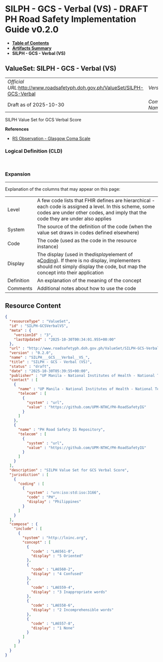 # SILPH - GCS - Verbal (VS) - DRAFT PH Road Safety Implementation Guide v0.2.0

* [**Table of Contents**](toc.md)
* [**Artifacts Summary**](artifacts.md)
* **SILPH - GCS - Verbal (VS)**

## ValueSet: SILPH - GCS - Verbal (VS) 

| | |
| :--- | :--- |
| *Official URL*:http://www.roadsafetyph.doh.gov.ph/ValueSet/SILPH-GCS-Verbal | *Version*:0.2.0 |
| Draft as of 2025-10-30 | *Computable Name*:SILPH___GCS___Verbal__VS_ |

 
SILPH Value Set for GCS Verbal Score 

 **References** 

* [RS Observation - Glasgow Coma Scale](StructureDefinition-rs-observation-gcs.md)

### Logical Definition (CLD)

 

### Expansion

-------

 Explanation of the columns that may appear on this page: 

| | |
| :--- | :--- |
| Level | A few code lists that FHIR defines are hierarchical - each code is assigned a level. In this scheme, some codes are under other codes, and imply that the code they are under also applies |
| System | The source of the definition of the code (when the value set draws in codes defined elsewhere) |
| Code | The code (used as the code in the resource instance) |
| Display | The display (used in the*display*element of a[Coding](http://hl7.org/fhir/R4/datatypes.html#Coding)). If there is no display, implementers should not simply display the code, but map the concept into their application |
| Definition | An explanation of the meaning of the concept |
| Comments | Additional notes about how to use the code |



## Resource Content

```json
{
  "resourceType" : "ValueSet",
  "id" : "SILPH-GCSVerbalVS",
  "meta" : {
    "versionId" : "3",
    "lastUpdated" : "2025-10-30T00:34:01.955+00:00"
  },
  "url" : "http://www.roadsafetyph.doh.gov.ph/ValueSet/SILPH-GCS-Verbal",
  "version" : "0.2.0",
  "name" : "SILPH___GCS___Verbal__VS_",
  "title" : "SILPH - GCS - Verbal (VS)",
  "status" : "draft",
  "date" : "2025-10-30T05:39:55+00:00",
  "publisher" : "UP Manila - National Institutes of Health - National Telehealth Center",
  "contact" : [
    {
      "name" : "UP Manila - National Institutes of Health - National Telehealth Center",
      "telecom" : [
        {
          "system" : "url",
          "value" : "https://github.com/UPM-NTHC/PH-RoadSafetyIG"
        }
      ]
    },
    {
      "name" : "PH Road Safety IG Repository",
      "telecom" : [
        {
          "system" : "url",
          "value" : "https://github.com/UPM-NTHC/PH-RoadSafetyIG"
        }
      ]
    }
  ],
  "description" : "SILPH Value Set for GCS Verbal Score",
  "jurisdiction" : [
    {
      "coding" : [
        {
          "system" : "urn:iso:std:iso:3166",
          "code" : "PH",
          "display" : "Philippines"
        }
      ]
    }
  ],
  "compose" : {
    "include" : [
      {
        "system" : "http://loinc.org",
        "concept" : [
          {
            "code" : "LA6561-0",
            "display" : "5 Oriented"
          },
          {
            "code" : "LA6560-2",
            "display" : "4 Confused"
          },
          {
            "code" : "LA6559-4",
            "display" : "3 Inappropriate words"
          },
          {
            "code" : "LA6558-6",
            "display" : "2 Incomprehensible words"
          },
          {
            "code" : "LA6557-8",
            "display" : "1 None"
          }
        ]
      }
    ]
  }
}

```
